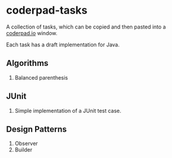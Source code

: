 # coderpad-tasks

A collection of tasks, which can be copied and then pasted into a [coderpad.io](coderpad.io) window.

Each task has a draft implementation for Java.

Algorithms
----------
1. Balanced parenthesis

JUnit
----------
1. Simple implementation of a JUnit test case.

Design Patterns
----------
1. Observer
2. Builder



